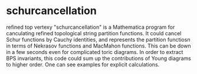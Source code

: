 # schurcancellation
refined top vertexy
"schurcancellation" is a Mathematica program for canculating refined topological string partition functions. It could cancel Schur functions by Cauchy identities, and represents the partition functiosn in terms of Nekrasov functions and MacMahon functions. This can be down in a few seconds even for complicated toric diagrams. In order to extract BPS invariants, this code could sum up the contributions of Young diagrams to higher order. One can see examples for explicit calculations.
